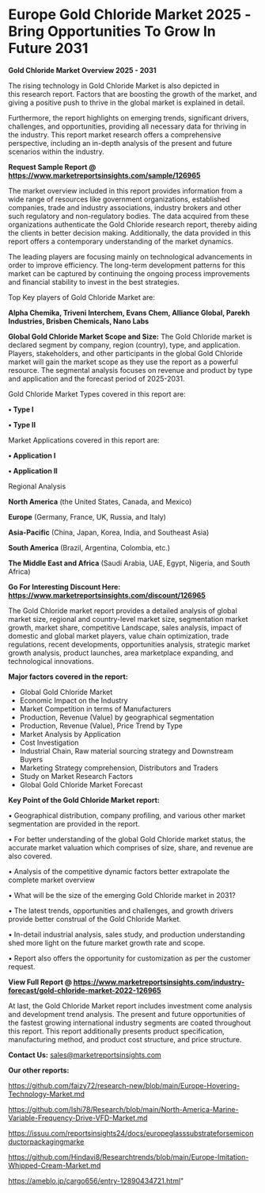 # Europe Gold Chloride Market 2025 -Bring Opportunities To Grow In Future 2031

<Strong> Gold Chloride Market Overview 2025 - 2031</strong>

The rising technology in Gold Chloride Market is also depicted in this research report. Factors that are boosting the growth of the market, and giving a positive push to thrive in the global market is explained in detail.

Furthermore, the report highlights on emerging trends, significant drivers, challenges, and opportunities, providing all necessary data for thriving in the industry. This report market research offers a comprehensive perspective, including an in-depth analysis of the present and future scenarios within the industry.

<strong>Request Sample Report @ <a href=https://www.marketreportsinsights.com/sample/126965>https://www.marketreportsinsights.com/sample/126965</a></strong>

The market overview included in this report provides information from a wide range of resources like government organizations, established companies, trade and industry associations, industry brokers and other such regulatory and non-regulatory bodies. The data acquired from these organizations authenticate the Gold Chloride research report, thereby aiding the clients in better decision making. Additionally, the data provided in this report offers a contemporary understanding of the market dynamics.

The leading players are focusing mainly on technological advancements in order to improve efficiency. The long-term development patterns for this market can be captured by continuing the ongoing process improvements and financial stability to invest in the best strategies.

Top Key players of Gold Chloride Market are:

<strong>Alpha Chemika, Triveni Interchem, Evans Chem, Alliance Global, Parekh Industries, Brisben Chemicals, Nano Labs</strong>

<strong><b>Global Gold Chloride Market Scope and Size:</b></strong>
The Gold Chloride market is declared segment by company, region (country), type, and application. Players, stakeholders, and other participants in the global Gold Chloride market will gain the market scope as they use the report as a powerful resource. The segmental analysis focuses on revenue and product by type and application and the forecast period of 2025-2031.

Gold Chloride Market Types covered in this report are:

<strong>• Type I

• Type II</strong>

Market Applications covered in this report are:

<strong>• Application I

• Application II</strong> 

Regional Analysis

<strong>North America</strong> (the United States, Canada, and Mexico)

<strong>Europe</strong> (Germany, France, UK, Russia, and Italy)

<strong>Asia-Pacific</strong> (China, Japan, Korea, India, and Southeast Asia)

<strong>South America</strong> (Brazil, Argentina, Colombia, etc.)

<strong>The Middle East and Africa</strong> (Saudi Arabia, UAE, Egypt, Nigeria, and South Africa)

<strong>Go For Interesting Discount Here: <a href=https://www.marketreportsinsights.com/discount/126965>https://www.marketreportsinsights.com/discount/126965</a></strong>

The Gold Chloride market report provides a detailed analysis of global market size, regional and country-level market size, segmentation market growth, market share, competitive Landscape, sales analysis, impact of domestic and global market players, value chain optimization, trade regulations, recent developments, opportunities analysis, strategic market growth analysis, product launches, area marketplace expanding, and technological innovations.

<strong><b>Major factors covered in the report:</b></strong>
<ul>
  <li>Global Gold Chloride Market </li>
  <li>Economic Impact on the Industry</li>
  <li>Market Competition in terms of Manufacturers</li>
  <li>Production, Revenue (Value) by geographical segmentation</li>
  <li>Production, Revenue (Value), Price Trend by Type</li>
  <li>Market Analysis by Application</li>
  <li>Cost Investigation</li>
  <li>Industrial Chain, Raw material sourcing strategy and Downstream Buyers</li>
  <li>Marketing Strategy comprehension, Distributors and Traders</li>
  <li>Study on Market Research Factors</li>
  <li>Global Gold Chloride Market Forecast</li>
</ul>

<strong><b>Key Point of the Gold Chloride Market report:</b></strong>

• Geographical distribution, company profiling, and various other market segmentation are provided in the report.

• For better understanding of the global Gold Chloride market status, the accurate market valuation which comprises of size, share, and revenue are also covered.

• Analysis of the competitive dynamic factors better extrapolate the complete market overview

• What will be the size of the emerging Gold Chloride market in 2031?

• The latest trends, opportunities and challenges, and growth drivers provide better construal of the Gold Chloride Market.

• In-detail industrial analysis, sales study, and production understanding shed more light on the future market growth rate and scope.

• Report also offers the opportunity for customization as per the customer request.

<strong><b>View Full Report @ <a href=https://www.marketreportsinsights.com/industry-forecast/gold-chloride-market-2022-126965>https://www.marketreportsinsights.com/industry-forecast/gold-chloride-market-2022-126965</a></b></strong>


At last, the Gold Chloride Market report includes investment come analysis and development trend analysis. The present and future opportunities of the fastest growing international industry segments are coated throughout this report. This report additionally presents product specification, manufacturing method, and product cost structure, and price structure.

<strong>Contact Us:</strong>
sales@marketreportsinsights.com

<strong>Our other reports:</strong>

<a href=https://github.com/faizy72/research-new/blob/main/Europe-Hovering-Technology-Market.md>https://github.com/faizy72/research-new/blob/main/Europe-Hovering-Technology-Market.md</a>

<a href=https://github.com/Ishi78/Research/blob/main/North-America-Marine-Variable-Frequency-Drive-VFD-Market.md>https://github.com/Ishi78/Research/blob/main/North-America-Marine-Variable-Frequency-Drive-VFD-Market.md</a>

<a href=https://issuu.com/reportsinsights24/docs/europeglasssubstrateforsemiconductorpackagingmarke>https://issuu.com/reportsinsights24/docs/europeglasssubstrateforsemiconductorpackagingmarke</a>

<a href=https://github.com/Hindavi8/Researchtrends/blob/main/Europe-Imitation-Whipped-Cream-Market.md>https://github.com/Hindavi8/Researchtrends/blob/main/Europe-Imitation-Whipped-Cream-Market.md</a>

<a href=https://ameblo.jp/cargo656/entry-12890434721.html>https://ameblo.jp/cargo656/entry-12890434721.html</a>"
